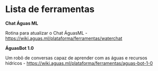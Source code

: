 <!-- TITLE: Ferramentas -->
<!-- SUBTITLE: Uma lista de ferramentas de nosso ecossistema ecomunicativo -->

# Lista de ferramentas

**Chat Águas ML**

Rotina para atualizar o Chat ÁguasML - https://wiki.aguas.ml/plataforma/ferramentas/waterchat

**ÁguasBot 1.0**

Um robô de conversas capaz de aprender com as águas e recursos hídricos - https://wiki.aguas.ml/plataforma/ferramentas/aguas-bot-1-0